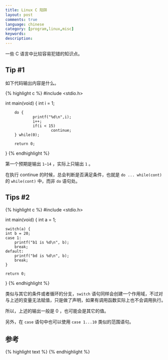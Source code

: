 ```yaml
---
title: Linux C 陷阱
layout: post
comments: true
language: chinese
category: [program,linux,misc]
keywords:
description:
---
```


一些 C 语言中比较容易犯错的知识点。

<!-- more -->

## Tip #1

如下代码输出内容是什么。

{% highlight c %}
#include <stdio.h>

int main(void)
{
        int i = 1;

        do {
                printf("%d\n",i);
                i++;
                if(i < 15)
                        continue;
        } while(0);

        return 0;
}
{% endhighlight %}

第一个预期是输出 `1~14` ，实际上只输出 `1` 。

在执行 continue 的时候，总会判断是否满足条件，也就是 `do ... while(cont)` 的 `while(cont)` 中，而非 `do` 语句处。

## Tips #2

{% highlight c %}
#include <stdio.h>

int main(void)
{
	int a = 1;

	switch(a) {
	int b = 20;
	case 1:
		printf("b1 is %d\n", b);
		break;
	default:
		printf("bd is %d\n", b);
		break;
	}

	return 0;
}
{% endhighlight %}

类似与其它的条件或者循环的分支，`switch` 语句同样会创建一个作用域，不过对与上述的变量无法赋值，只是做了声明，如果有调用函数实际上也不会调用执行。

所以，上述的输出一般是 0 ，也可能会是其它的值。

另外，在 `case` 语句中也可以使用 `case 1...10` 类似的范围语句。

## 参考

<!--
http://www.gowrikumar.com/c/index.php
-->

{% highlight text %}
{% endhighlight %}
